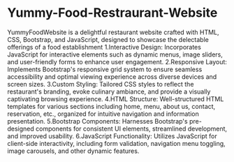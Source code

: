 # Yummy-Food-Restraurant-Website
YummyFoodWebsite is a delightful restaurant website crafted with HTML, CSS, Bootstrap, and JavaScript, designed to showcase the delectable offerings of a food establishment
1.Interactive Design: Incorporates JavaScript for interactive elements such as dynamic menus, image sliders, and user-friendly forms to enhance user engagement.
2.Responsive Layout: Implements Bootstrap's responsive grid system to ensure seamless accessibility and optimal viewing experience across diverse devices and screen sizes.
3.Custom Styling: Tailored CSS styles to reflect the restaurant's branding, evoke culinary ambiance, and provide a visually captivating browsing experience.
4.HTML Structure: Well-structured HTML templates for various sections including home, menu, about us, contact, reservation, etc., organized for intuitive navigation and information presentation.
5.Bootstrap Components: Harnesses Bootstrap's pre-designed components for consistent UI elements, streamlined development, and improved usability.
6.JavaScript Functionality: Utilizes JavaScript for client-side interactivity, including form validation, navigation menu toggling, image carousels, and other dynamic features.
